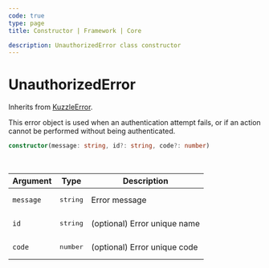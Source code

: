 ```yaml
---
code: true
type: page
title: Constructor | Framework | Core

description: UnauthorizedError class constructor
---
```


# UnauthorizedError

Inherits from [KuzzleError](/core/2/framework/abstract-classes/kuzzle-error/constructor).

This error object is used when an authentication attempt fails, or if an action cannot be performed without being authenticated.


```ts
constructor(message: string, id?: string, code?: number)
```

<br/>

| Argument       | Type      | Description            |
| -------------- | --------- | ---------------------- |
| `message`      | <pre>string</pre> | Error message  |
| `id`           | <pre>string</pre> | (optional) Error unique name |
| `code`         | <pre>number</pre> | (optional) Error unique code |
